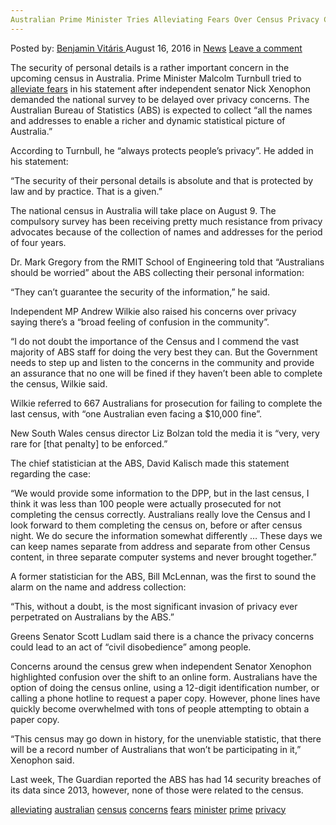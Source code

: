 ```yaml
---
Australian Prime Minister Tries Alleviating Fears Over Census Privacy Concerns"
---
```

<article class="post-listing post-15134 post type-post status-publish format-standard hentry category-news tag-alleviating tag-australian tag-census tag-concerns tag-fears tag-minister tag-prime tag-privacy">
    <div class="post-inner">
        <span>Posted by: <a href="https://www.deepdotweb.com/author/benjaminvi/" title="">Benjamin Vitáris </a></span>
    <span>August 16, 2016</span>
    <span>in <a href="https://www.deepdotweb.com/category/news/" rel="category tag">News</a></span>
    <span><a href="https://www.deepdotweb.com/2016/08/16/australian-prime-minister-tries-alleviating-fears-census-privacy-concerns/#respond">Leave a comment</a></span>
    </p>
    <div class="clear"></div>
    <div class="entry">
    <p>The security of personal details is a rather important concern in the upcoming census in Australia. Prime Minister Malcolm Turnbull tried to <a href="https://au.news.yahoo.com/a/32235842/australian-should-be-worried-concerns-over-census-privacy/#page1">alleviate fears</a> in his statement after independent senator Nick Xenophon demanded the national survey to be delayed over privacy concerns. The Australian Bureau of Statistics (ABS) is expected to collect &#8220;all the names and addresses to enable a richer and dynamic statistical picture of Australia.&#8221;</p>
    <p>According to Turnbull, he &#8220;always protects people&#8217;s privacy&#8221;. He added in his statement:</p>
    <p>&#8220;The security of their personal details is absolute and that is protected by law and by practice. That is a given.&#8221;</p>
    <p>The national census in Australia will take place on August 9. The compulsory survey has been receiving pretty much resistance from privacy advocates because of the collection of names and addresses for the period of four years.</p>
    <p>Dr. Mark Gregory from the RMIT School of Engineering told that &#8220;Australians should be worried&#8221; about the ABS collecting their personal information:</p>
    <p>&#8220;They can&#8217;t guarantee the security of the information,&#8221; he said.</p>
    <p>Independent MP Andrew Wilkie also raised his concerns over privacy saying there’s a &#8220;broad feeling of confusion in the community&#8221;.</p>
    <p>&#8220;I do not doubt the importance of the Census and I commend the vast majority of ABS staff for doing the very best they can. But the Government needs to step up and listen to the concerns in the community and provide an assurance that no one will be fined if they haven&#8217;t been able to complete the census, Wilkie said.</p>
    <p>Wilkie referred to 667 Australians for prosecution for failing to complete the last census, with &#8220;one Australian even facing a $10,000 fine&#8221;.</p>
    <p>New South Wales census director Liz Bolzan told the media it is &#8220;very, very rare for [that penalty] to be enforced.&#8221;</p>
    <p>The chief statistician at the ABS, David Kalisch made this statement regarding the case:</p>
    <p>“We would provide some information to the DPP, but in the last census, I think it was less than 100 people were actually prosecuted for not completing the census correctly. Australians really love the Census and I look forward to them completing the census on, before or after census night. We do secure the information somewhat differently … These days we can keep names separate from address and separate from other Census content, in three separate computer systems and never brought together.&#8221;</p>
    <p>A former statistician for the ABS, Bill McLennan, was the first to sound the alarm on the name and address collection:</p>
    <p>&#8220;This, without a doubt, is the most significant invasion of privacy ever perpetrated on Australians by the ABS.&#8221;</p>
    <p>Greens Senator Scott Ludlam said there is a chance the privacy concerns could lead to an act of &#8220;civil disobedience&#8221; among people.</p>
    <p>Concerns around the census grew when independent Senator Xenophon highlighted confusion over the shift to an online form. Australians have the option of doing the census online, using a 12-digit identification number, or calling a phone hotline to request a paper copy. However, phone lines have quickly become overwhelmed with tons of people attempting to obtain a paper copy.</p>
    <p>&#8220;This census may go down in history, for the unenviable statistic, that there will be a record number of Australians that won&#8217;t be participating in it,&#8221; Xenophon said.</p>
    <p>Last week, The Guardian reported the ABS has had 14 security breaches of its data since 2013, however, none of those were related to the census.</p>
    </div>
    <a href="https://www.deepdotweb.com/tag/alleviating/" rel="tag">alleviating</a> <a href="https://www.deepdotweb.com/tag/australian/" rel="tag">australian</a> <a href="https://www.deepdotweb.com/tag/census/" rel="tag">census</a> <a href="https://www.deepdotweb.com/tag/concerns/" rel="tag">concerns</a> <a href="https://www.deepdotweb.com/tag/fears/" rel="tag">fears</a> <a href="https://www.deepdotweb.com/tag/minister/" rel="tag">minister</a> <a href="https://www.deepdotweb.com/tag/prime/" rel="tag">prime</a> <a href="https://www.deepdotweb.com/tag/privacy/" rel="tag">privacy</a></span> <span style="display:none" class="updated">2016-08-16</span>
    <div style="display:none" class="vcard author" itemprop="author" itemscope itemtype="http://schema.org/Person"><strong class="fn" itemprop="name"><a href="https://www.deepdotweb.com/author/benjaminvi/" title="Posts by Benjamin Vitáris" rel="author">Benjamin Vitáris</a></strong></div>
    
